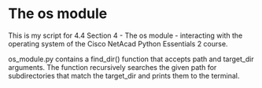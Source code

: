 # The os module

This is my script for 4.4 Section 4 - The os module - interacting with the
operating system of the Cisco NetAcad Python Essentials 2 course.

os_module.py contains a find_dir() function that accepts path and target_dir
arguments. The function recursively searches the given path for subdirectories
that match the target_dir and prints them to the terminal.
